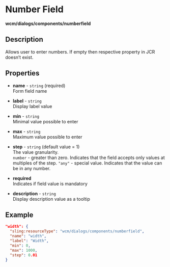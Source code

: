 # Number Field

**wcm/dialogs/components/numberfield**

## Description

Allows user to enter numbers. If empty then respective property in JCR doesn’t exist.

## Properties

- **name** - `string` (required)  
    Form field name

- **label** - `string`  
    Display label value

- **min** - `string`  
    Minimal value possible to enter

- **max** - `string`  
    Maximum value possible to enter

- **step** - `string` (default value = 1)  
    The value granularity.  
    `number` - greater than zero. Indicates that the field accepts only values at multiples of the step. `"any"` - special value. Indicates that the value can be in any number.

- **required**  
    Indicates if field value is mandatory

- **description** - `string`  
    Display description value as a tooltip

## Example

```json
"width": {
  "sling:resourceType": "wcm/dialogs/components/numberfield",
  "name": "width",
  "label": "Width",
  "min": 0,
  "max": 1000,
  "step": 0.01
}
```
